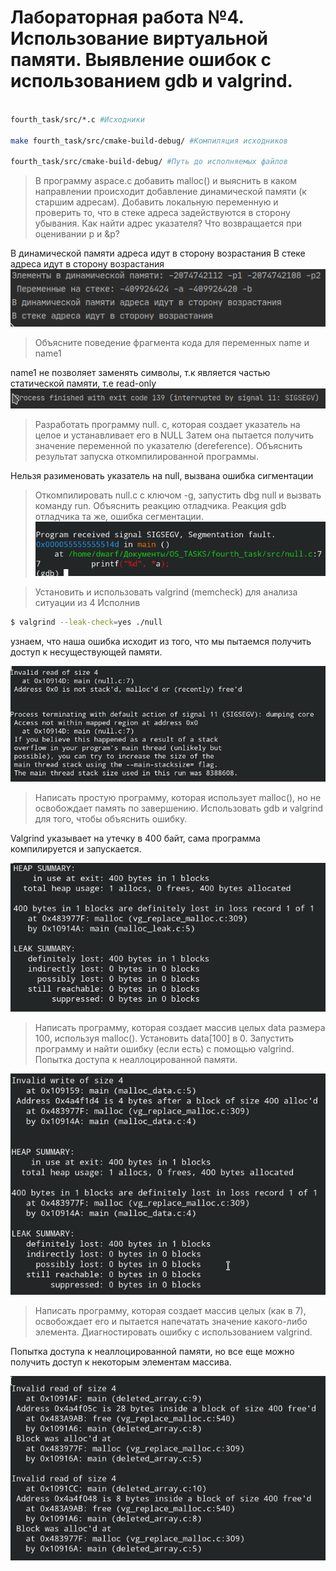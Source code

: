 # Лабораторная работа №4. Использование виртуальной памяти. Выявление ошибок с использованием gdb и valgrind.

```sh

fourth_task/src/*.c #Исходники

make fourth_task/src/cmake-build-debug/ #Компиляция исходников

fourth_task/src/cmake-build-debug/ #Путь до исполняемых файлов

```

> В программу aspace.c добавить malloc() и выяснить в каком направлении происходит добавление динамической памяти (к старшим адресам). Добавить локальную переменную и проверить то, что в стеке адреса задействуются в сторону убывания. Как найти адрес указателя? Что возвращается при оценивании p и &p? 

В динамической памяти адреса идут в сторону возрастания
В стеке адреса идут в сторону возрастания
![a_space](a_space.png  "Программа 1")

> Объясните поведение фрагмента кода для переменных name и name1

name1 не позволяет заменять символы, т.к является частью статической памяти, т.е read-only
![2](2.png  "Программа 2")

> Разработать программу null. c, которая создает указатель на целое и устанавливает его в NULL Затем она пытается получить значение переменной по указателю (dereference). Объяснить результат запуска откомпилированной программы.

Нельзя разименовать указатель на null, вызвана ошибка сигментации

> Откомпилировать null.c с ключом -g, запустить dbg null и вызвать команду run. Объяснить реакцию отладчика. 
 Реакция gdb отладчика та же, ошибка сегментации.
![Null](Null.png  "Null.c")

> Установить и использовать valgrind (memcheck) для анализа ситуации из 4
 Исполнив
 ```sh
 $ valgrind --leak-check=yes ./null
 ```
узнаем, что наша ошибка исходит из того, что мы пытаемся получить доступ к несуществующей памяти.

![Valgrind_null](valgrind_null.png  "Valgrind.c")

> Написать простую программу, которая использует malloc(), но не освобождает память по завершению. Использовать gdb и valgrind для того, чтобы объяснить ошибку.

Valgrind указывает на утечку в 400 байт, сама программа компилируется и запускается.

![Leak](leak.png  "leak.c")

> Написать программу, которая создает массив целых data размера 100, используя malloc(). Установить data[100] в 0. Запустить программу и найти ошибку (если есть) с помощью valgrind.
Попытка доступа к неаллоцированной памяти.

![Data](data_leak.png  "data.c")

> Написать программу, которая создает массив целых (как в 7), освобождает его и пытается напечатать значение какого-либо элемента. Диагностировать ошибку с использованием valgrind.

Попытка доступа к неаллоцированной памяти, но все еще можно получить доступ к некоторым элементам массива.

![Array](array.png  "array.c")
